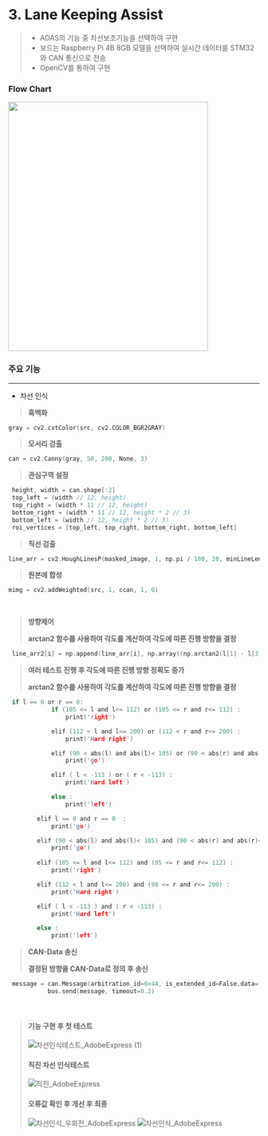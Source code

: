# 3. Lane Keeping Assist
> - ADAS의 기능 중 차선보조기능을 선택하여 구현
> - 보드는 Raspberry Pi 4B 8GB 모델을 선택하여 실시간 데이터를 STM32와 CAN 통신으로 전송
> - OpenCV를 통하여 구현

### Flow Chart
<img src="https://github.com/qkcvb110/Portfolio/assets/121782690/8d1c1a76-bfd3-4fdd-b29f-eab33ac356b1" width="400" height="500"/>

###  주요 기능 
------------
* 차선 인식
> **흑백화**
```c
gray = cv2.cvtColor(src, cv2.COLOR_BGR2GRAY)
```
> **모서리 검출**
```c
can = cv2.Canny(gray, 50, 200, None, 3)
```
> **관심구역 설정**
```c
 height, width = can.shape[:2]
 top_left = (width // 12, height)
 top_right = (width * 11 // 12, height)
 bottom_right = (width * 11 // 12, height * 2 // 3)
 bottom_left = (width // 12, height * 2 // 3)
 roi_vertices = [top_left, top_right, bottom_right, bottom_left]
```
> **직선 검출**
```c
line_arr = cv2.HoughLinesP(masked_image, 1, np.pi / 180, 20, minLineLength=10, maxLineGap=10)
```
> **원본에 합성**
```c
mimg = cv2.addWeighted(src, 1, ccan, 1, 0)
```

<br>

> **방향제어**
> 
> **arctan2 함수를 사용하여 각도를 계산하여 각도에 따른 진행 방향을 결정**
```c
 line_arr2[i] = np.append(line_arr[i], np.array((np.arctan2(l[1] - l[3], l[0] - l[2]) * 180) / np.pi))
```

> **여러 테스트 진행 후 각도에 따른 진행 방향 정확도 증가**
> 
> **arctan2 함수를 사용하여 각도를 계산하여 각도에 따른 진행 방향을 결정**
```c
 if l == 0 or r == 0:
            if (105 <= l and l<= 112) or (105 <= r and r<= 112) :
                print('right')

            elif (112 < l and l<= 200) or (112 < r and r<= 200) :
                print('Hard right')

            elif (90 < abs(l) and abs(l)< 105) or (90 < abs(r) and abs(r)< 105) :
                print('go')

            elif ( l < -113 ) or ( r < -113) :
                print('Hard left')

            else :
                print('left')

        elif l == 0 and r == 0  :
            print('go')

        elif (90 < abs(l) and abs(l)< 105) and (90 < abs(r) and abs(r)< 105) :
            print('go')
 
        elif (105 <= l and l<= 112) and (95 <= r and r<= 112) :
            print('right')

        elif (112 < l and l<= 200) and (98 <= r and r<= 200) :
            print('Hard right')

        elif ( l < -113 ) and ( r < -113) :
            print('Hard left')

        else :
            print('left')

```
> **CAN-Data 송신**
> 
> **결정된 방향을 CAN-Data로 정의 후 송신**
```c
 message = can.Message(arbitration_id=0x44, is_extended_id=False,data=[0x4C])
           bus.send(message, timeout=0.2)
```

<br/>

> #### 기능 구현 후 첫 테스트
>
> ![차선인식테스트_AdobeExpress (1)](https://github.com/qkcvb110/Portfolio/assets/121782690/75f805c7-3357-412b-9420-d1ffd46ef9eb)
> 
> #### 직진 차선 인식테스트
>
> ![직진_AdobeExpress](https://github.com/qkcvb110/Portfolio/assets/121782690/9f3dbd1c-e622-4752-bfe8-0087a32853cf)
>
> #### 오류값 확인 후 개선 후 최종 
>
> ![차선인식_우회전_AdobeExpress](https://github.com/qkcvb110/Portfolio/assets/121782690/8905004f-a68d-4041-b79e-c9f64a960ff0)
 ![차선인식_AdobeExpress](https://github.com/qkcvb110/Portfolio/assets/121782690/7245e01e-ee5e-436e-9c34-db893c3bc78b)
